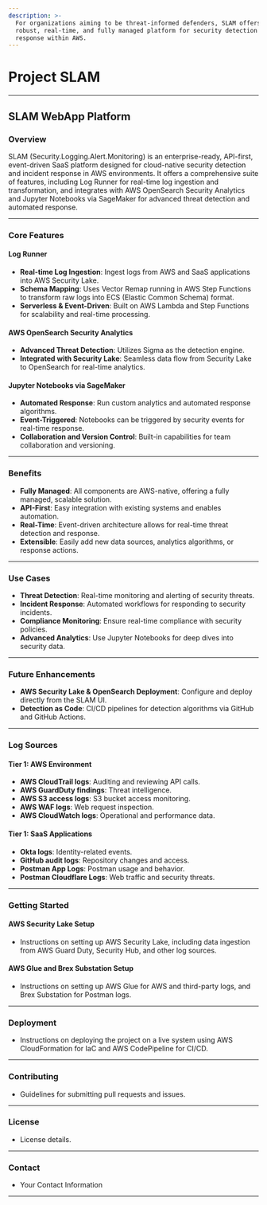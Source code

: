 ```yaml
---
description: >-
  For organizations aiming to be threat-informed defenders, SLAM offers a
  robust, real-time, and fully managed platform for security detection and
  response within AWS.
---
```


# Project SLAM

***

## SLAM WebApp Platform

### Overview

SLAM (Security.Logging.Alert.Monitoring) is an enterprise-ready, API-first, event-driven SaaS platform designed for cloud-native security detection and incident response in AWS environments. It offers a comprehensive suite of features, including Log Runner for real-time log ingestion and transformation, and integrates with AWS OpenSearch Security Analytics and Jupyter Notebooks via SageMaker for advanced threat detection and automated response.

***

### Core Features

#### Log Runner

* **Real-time Log Ingestion**: Ingest logs from AWS and SaaS applications into AWS Security Lake.
* **Schema Mapping**: Uses Vector Remap running in AWS Step Functions to transform raw logs into ECS (Elastic Common Schema) format.
* **Serverless & Event-Driven**: Built on AWS Lambda and Step Functions for scalability and real-time processing.

#### AWS OpenSearch Security Analytics

* **Advanced Threat Detection**: Utilizes Sigma as the detection engine.
* **Integrated with Security Lake**: Seamless data flow from Security Lake to OpenSearch for real-time analytics.

#### Jupyter Notebooks via SageMaker

* **Automated Response**: Run custom analytics and automated response algorithms.
* **Event-Triggered**: Notebooks can be triggered by security events for real-time response.
* **Collaboration and Version Control**: Built-in capabilities for team collaboration and versioning.

***

### Benefits

* **Fully Managed**: All components are AWS-native, offering a fully managed, scalable solution.
* **API-First**: Easy integration with existing systems and enables automation.
* **Real-Time**: Event-driven architecture allows for real-time threat detection and response.
* **Extensible**: Easily add new data sources, analytics algorithms, or response actions.

***

### Use Cases

* **Threat Detection**: Real-time monitoring and alerting of security threats.
* **Incident Response**: Automated workflows for responding to security incidents.
* **Compliance Monitoring**: Ensure real-time compliance with security policies.
* **Advanced Analytics**: Use Jupyter Notebooks for deep dives into security data.

***

### Future Enhancements

* **AWS Security Lake & OpenSearch Deployment**: Configure and deploy directly from the SLAM UI.
* **Detection as Code**: CI/CD pipelines for detection algorithms via GitHub and GitHub Actions.

***

### Log Sources

#### Tier 1: AWS Environment

* **AWS CloudTrail logs**: Auditing and reviewing API calls.
* **AWS GuardDuty findings**: Threat intelligence.
* **AWS S3 access logs**: S3 bucket access monitoring.
* **AWS WAF logs**: Web request inspection.
* **AWS CloudWatch logs**: Operational and performance data.

#### Tier 1: SaaS Applications

* **Okta logs**: Identity-related events.
* **GitHub audit logs**: Repository changes and access.
* **Postman App Logs**: Postman usage and behavior.
* **Postman Cloudflare Logs**: Web traffic and security threats.

***

### Getting Started

#### AWS Security Lake Setup

* Instructions on setting up AWS Security Lake, including data ingestion from AWS Guard Duty, Security Hub, and other log sources.

#### AWS Glue and Brex Substation Setup

* Instructions on setting up AWS Glue for AWS and third-party logs, and Brex Substation for Postman logs.

***

### Deployment

* Instructions on deploying the project on a live system using AWS CloudFormation for IaC and AWS CodePipeline for CI/CD.

***

### Contributing

* Guidelines for submitting pull requests and issues.

***

### License

* License details.

***

### Contact

* Your Contact Information

***

